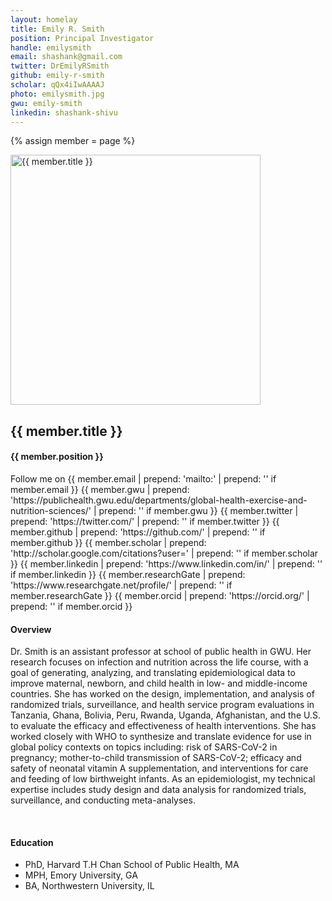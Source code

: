 ```yaml
---
layout: homelay
title: Emily R. Smith
position: Principal Investigator
handle: emilysmith
email: shashank@gmail.com
twitter: DrEmilyRSmith
github: emily-r-smith
scholar: qQx4iIwAAAAJ
photo: emilysmith.jpg
gwu: emily-smith
linkedin: shashank-shivu
---
```

{% assign member = page %}

<div class="container-fluid our-team">
<section class="container">
<div class="col-lg-3 col-mg-3 col-sm-12 col-xs-12 col-lg-offset-1">
<div class="profile-img">
<img src="{{ site.url }}{{ site.baseurl }}/images/teampic/{{ member.photo }}" width="400" height="400" alt="{{ member.title }}">
</div>				
</div>
<div class="col-lg-7 col-mg-7 col-sm-12 col-xs-12 col-lg-offset-1">
<div class="profile-info">
<h1>{{ member.title }}</h1>
<h4>{{ member.position }}</h4>
<div class="bx social-icons">
<span class="w-txt">Follow me on</span>
{{ member.email | prepend: 'mailto:' | prepend: '<a href="' | append: '"><i class="fa fa-university" aria-hidden="true"></i></a>' if member.email }}
{{ member.gwu | prepend: 'https://publichealth.gwu.edu/departments/global-health-exercise-and-nutrition-sciences/' | prepend: '<a href="' | append: '"><i class="fa fa-university" aria-hidden="true"></i></a>' if member.gwu }}
{{ member.twitter | prepend: 'https://twitter.com/' | prepend: '<a href="' | append: '"><i class="fa fa-twitter-square" aria-hidden="true"></i></a>' if member.twitter }}
{{ member.github | prepend: 'https://github.com/' | prepend: '<a href="' | append: '"><i class="fa fa-github-square" aria-hidden="true"></i></a>' if member.github }}
{{ member.scholar | prepend: 'http://scholar.google.com/citations?user=' | prepend: '<a href="' | append: '"><i class="fa fa-graduation-cap" aria-hidden="true"></i></a>' if member.scholar }}
{{ member.linkedin | prepend: 'https://www.linkedin.com/in/' | prepend: '<a href="' | append: '"><i class="fa fa-linkedin" aria-hidden="true"></i></a>' if member.linkedin }}
{{ member.researchGate | prepend: 'https://www.researchgate.net/profile/' | prepend: '<a href="' | append: '"><i class="ai ai-google-scholar-square ai-1x" aria-hidden="true"></i></a>' if member.researchGate }}
{{ member.orcid | prepend: 'https://orcid.org/' | prepend: '<a href="' | append: '"><i class="fab fa-orcid" aria-hidden="true"></i></a>' if member.orcid }}
</div>
</div>
</div>
</section>
</div>	


<section class="container">
<div class="col-lg-8 col-md-8 col-sm-12 col-xs-12 col-lg-2-offset col-md-offset-2">
<h4>Overview</h4>
<p>Dr. Smith is an assistant professor at school of public health in GWU. Her research focuses on infection and nutrition across the life course, with a goal of generating, analyzing, and translating epidemiological data to improve maternal, newborn, and child health in low- and middle-income countries. She has worked on the design, implementation, and analysis of randomized trials, surveillance, and health service program evaluations in Tanzania, Ghana, Bolivia, Peru, Rwanda, Uganda, Afghanistan, and the U.S. to evaluate the efficacy and effectiveness of health interventions. She has worked closely with WHO to synthesize and translate evidence for use in global policy contexts on topics including: risk of SARS-CoV-2 in pregnancy; mother-to-child transmission of SARS-CoV-2; efficacy and safety of neonatal vitamin A supplementation, and interventions for care and feeding of low birthweight infants. As an epidemiologist, my technical expertise includes study design and data analysis for randomized trials, surveillance, and conducting meta-analyses.</p>
<div class="bx space4">&nbsp;
</div>
<h4>Education</h4>
<ul>
<li>PhD, Harvard T.H Chan School of Public Health, MA</li>
<li>MPH, Emory University, GA</li>
<li>BA, Northwestern University, IL</li>
</ul>
</div>
</section>
